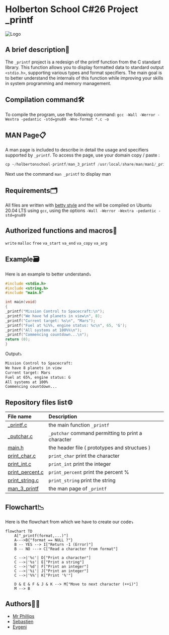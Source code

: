 
# **Holberton School C#26 Project _printf**

![Logo](https://www.commentcoder.com/static/bd7bd17f9fccb49b563e643f73bc87b3/c-printf.jpg)

## A brief description📖

The `_printf` project is a redesign of the printf function from the C standard library. This function allows you to display formatted data to standard output `<stdio.h>`, supporting various types and format specifiers. The main goal is to better understand the internals of this function while improving your skills in system programming and memory management.

## Compilation command🛠️

To compile the program, use the following command:
`gcc -Wall -Werror -Wextra -pedantic -std=gnu89 -Wno-format *.c -o`

## MAN Page📋
A man page is included to describe in detail the usage and specifiers supported by `_printf`. To access the page, use your domain copy / paste :

```c
cp ~/holbertonschool-printf/man_3_printf /usr/local/share/man/man1/_printf.1
```
Next use the command `man _printf` to display man

## Requirements🗂️

All files are written with [betty style](https://www.holbertonschool.fr/post/quest-ce-que-la-regle-betty-dans-le-langage-de-programmation-c) and the will be compiled on Ubuntu 20.04 LTS using `gcc`, using the options `-Wall -Werror -Wextra -pedantic -std=gnu89`

## Authorized functions and macros🔐

`write` `malloc` `free` `va_start` `va_end` `va_copy` `va_arg`

## Example🗃️
Here is an example to better understand⤵️

```c
#include <stdio.h>
#include <string.h>
#include "main.h"

int main(void)
{
_printf("Mission Control to Spacecraft:\n");
_printf("We have %d planets in view\n", 8);
_printf("Current target: %s\n", "Mars");
_printf("Fuel at %i%%, engine status: %c\n", 65, 'G');
_printf("All systems at 100%%\n");
_printf("Commencing countdown...\n");
return (0);
}
```
Output⤵️
```bash
Mission Control to Spacecraft:
We have 8 planets in view
Current target: Mars
Fuel at 65%, engine status: G
All systems at 100%
Commencing countdown...
```

## Repository files list⚙️

| File name | Description                |
| :-------- | :------------------------- |
|[_printf.c](https://github.com/SebSa12000/holbertonschool-printf/blob/main/_printf.c) |  the main function `_printf`|
|[_putchar.c](https://github.com/SebSa12000/holbertonschool-printf/blob/main/_putchar.c) | `_putchar` command permitting to print a character              |
|[main.h](https://github.com/SebSa12000/holbertonschool-printf/blob/main/main.h)          |the header file ( prototypes and structues )       |
|[print_char.c](https://github.com/SebSa12000/holbertonschool-printf/blob/main/print_char.c)|`print_char` print the character
|[print_int.c](https://github.com/Genia888/holbertonschool-printf/blob/main/print_int.c)|`print_int` print the integer
|[print_percent.c](https://github.com/Genia888/holbertonschool-printf/blob/main/print_percent.c)|`print_percent` print the percent %|
|[print_string.c](https://github.com/Genia888/holbertonschool-printf/blob/main/print_string.c)|`print_string` print the string|
|[man_3_printf](https://github.com/Genia888/holbertonschool-printf/blob/main/man_3_printf)|  the man page of `_printf`

## Flowchart📉

Here is the flowchart from which we have to create our code⤵️
```mermaid
flowchart TD
    A["_printf(format,...)"] 
    A--->B{"format == NULL ?"}
    B -- YES --> I["Return -1 (Error)"]
    B -- NO ---> C["Read a character from format"]
    
    C -->|'%c'| D["Print a character"]
    C -->|'%s'| E["Print a string"]
    C -->|'%d'| F["Print an integer"]
    C -->|'%i'| J["Print an integer"]
    C -->|'%%'| K["Print '%'"]
    
    D & E & F & J & K --> M["Move to next character (++i)"]
    M --> B
```
## Authors👷‍♂️

- [Mr Phillips](https://github.com/ddoudou7)
- [Sebastien](https://github.com/SebSa12000)
- [Evgeni](https://github.com/Genia888)

